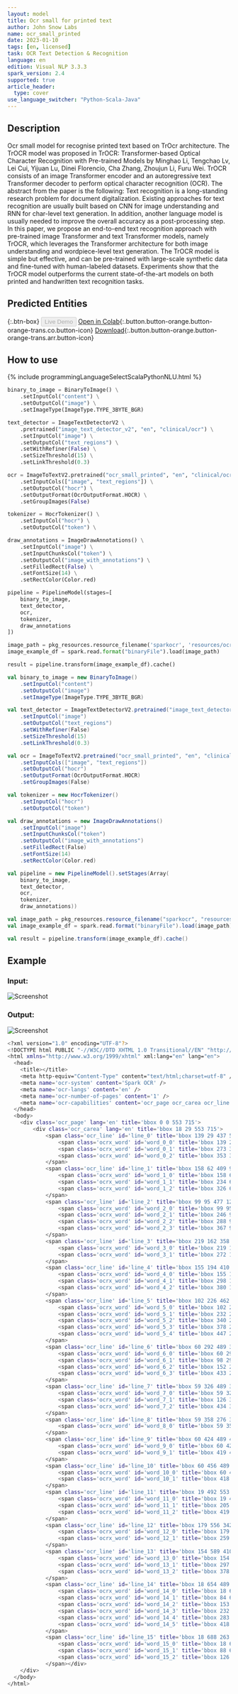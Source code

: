 ```yaml
---
layout: model
title: Оcr small for printed text
author: John Snow Labs
name: ocr_small_printed
date: 2023-01-10
tags: [en, licensed]
task: OCR Text Detection & Recognition
language: en
edition: Visual NLP 3.3.3
spark_version: 2.4
supported: true
article_header:
  type: cover
use_language_switcher: "Python-Scala-Java"
---
```


## Description

Ocr small model for recognise printed text based on TrOcr architecture. The TrOCR model was proposed in TrOCR: Transformer-based Optical Character Recognition with Pre-trained Models by Minghao Li, Tengchao Lv, Lei Cui, Yijuan Lu, Dinei Florencio, Cha Zhang, Zhoujun Li, Furu Wei. TrOCR consists of an image Transformer encoder and an autoregressive text Transformer decoder to perform optical character recognition (OCR).  The abstract from the paper is the following:  Text recognition is a long-standing research problem for document digitalization. Existing approaches for text recognition are usually built based on CNN for image understanding and RNN for char-level text generation. In addition, another language model is usually needed to improve the overall accuracy as a post-processing step. In this paper, we propose an end-to-end text recognition approach with pre-trained image Transformer and text Transformer models, namely TrOCR, which leverages the Transformer architecture for both image understanding and wordpiece-level text generation. The TrOCR model is simple but effective, and can be pre-trained with large-scale synthetic data and fine-tuned with human-labeled datasets. Experiments show that the TrOCR model outperforms the current state-of-the-art models on both printed and handwritten text recognition tasks.

## Predicted Entities

{:.btn-box}
<button class="button button-orange" disabled>Live Demo</button>
[Open in Colab](https://colab.research.google.com/github/JohnSnowLabs/spark-ocr-workshop/blob/master/tutorials/Certification_Trainings/1.3.Trasformer_based_Text_Recognition.ipynb){:.button.button-orange.button-orange-trans.co.button-icon}
[Download](https://s3.amazonaws.com/auxdata.johnsnowlabs.com/clinical/ocr/ocr_small_printed_en_3.3.3_2.4_1645007455031.zip){:.button.button-orange.button-orange-trans.arr.button-icon}


## How to use

<div class="tabs-box" markdown="1">
{% include programmingLanguageSelectScalaPythonNLU.html %}

```python
binary_to_image = BinaryToImage() \
    .setInputCol("content") \
    .setOutputCol("image") \
    .setImageType(ImageType.TYPE_3BYTE_BGR)

text_detector = ImageTextDetectorV2 \
    .pretrained("image_text_detector_v2", "en", "clinical/ocr") \
    .setInputCol("image") \
    .setOutputCol("text_regions") \
    .setWithRefiner(False) \
    .setSizeThreshold(15) \
    .setLinkThreshold(0.3)

ocr = ImageToTextV2.pretrained("ocr_small_printed", "en", "clinical/ocr") \
    .setInputCols(["image", "text_regions"]) \
    .setOutputCol("hocr") \
    .setOutputFormat(OcrOutputFormat.HOCR) \
    .setGroupImages(False) 

tokenizer = HocrTokenizer() \
    .setInputCol("hocr") \
    .setOutputCol("token") \

draw_annotations = ImageDrawAnnotations() \
    .setInputCol("image") \
    .setInputChunksCol("token") \
    .setOutputCol("image_with_annotations") \
    .setFilledRect(False) \
    .setFontSize(14) \
    .setRectColor(Color.red)

pipeline = PipelineModel(stages=[
    binary_to_image,
    text_detector,
    ocr,
    tokenizer,
    draw_annotations
])

image_path = pkg_resources.resource_filename('sparkocr', 'resources/ocr/images/check.jpg')
image_example_df = spark.read.format("binaryFile").load(image_path)

result = pipeline.transform(image_example_df).cache()
```
```scala
val binary_to_image = new BinaryToImage() 
    .setInputCol("content") 
    .setOutputCol("image") 
    .setImageType(ImageType.TYPE_3BYTE_BGR)

val text_detector = ImageTextDetectorV2.pretrained("image_text_detector_v2", "en", "clinical/ocr") 
    .setInputCol("image") 
    .setOutputCol("text_regions") 
    .setWithRefiner(False) 
    .setSizeThreshold(15) 
    .setLinkThreshold(0.3)

val ocr = ImageToTextV2.pretrained("ocr_small_printed", "en", "clinical/ocr") 
    .setInputCols(["image", "text_regions"]) 
    .setOutputCol("hocr") 
    .setOutputFormat(OcrOutputFormat.HOCR) 
    .setGroupImages(False) 

val tokenizer = new HocrTokenizer() 
    .setInputCol("hocr") 
    .setOutputCol("token") 

val draw_annotations = new ImageDrawAnnotations() 
    .setInputCol("image") 
    .setInputChunksCol("token") 
    .setOutputCol("image_with_annotations") 
    .setFilledRect(False) 
    .setFontSize(14) 
    .setRectColor(Color.red)

val pipeline = new PipelineModel().setStages(Array(
    binary_to_image, 
    text_detector, 
    ocr, 
    tokenizer, 
    draw_annotations))

val image_path = pkg_resources.resource_filename("sparkocr", "resources/ocr/images/check.jpg"")
val image_example_df = spark.read.format("binaryFile").load(image_path)

val result = pipeline.transform(image_example_df).cache()
```
</div>

## Example

### Input:
![Screenshot](../../_examples_ocr/image2.png)

### Output:
![Screenshot](../../_examples_ocr/image2_out.png)
```bash
<?xml version="1.0" encoding="UTF-8"?>
<!DOCTYPE html PUBLIC "-//W3C//DTD XHTML 1.0 Transitional//EN" "http://www.w3.org/TR/xhtml1/DTD/xhtml1-transitional.dtd">
<html xmlns="http://www.w3.org/1999/xhtml" xml:lang="en" lang="en">
  <head>
    <title></title>
    <meta http-equiv="Content-Type" content="text/html;charset=utf-8" />
    <meta name='ocr-system' content='Spark OCR' />
    <meta name='ocr-langs' content='en' />
    <meta name='ocr-number-of-pages' content='1' />
    <meta name='ocr-capabilities' content='ocr_page ocr_carea ocr_line ocrx_word ocrp_lang'/>
  </head>
  <body>
    <div class='ocr_page' lang='en' title='bbox 0 0 553 715'>
        <div class='ocr_carea' lang='en' title='bbox 18 29 553 715'>
            <span class='ocr_line' id='line_0' title='bbox 139 29 437 58; baseline 0 -5'>
                <span class='ocrx_word' id='word_0_0' title='bbox 139 29 265 56'>STARBUCKS</span>
                <span class='ocrx_word' id='word_0_1' title='bbox 273 30 344 58'>STORE</span>
                <span class='ocrx_word' id='word_0_2' title='bbox 353 30 437 58'>#10208</span>
            </span>
            <span class='ocr_line' id='line_1' title='bbox 158 62 409 91; baseline 0 -5'>
                <span class='ocrx_word' id='word_1_0' title='bbox 158 62 225 90'>11302</span>
                <span class='ocrx_word' id='word_1_1' title='bbox 234 63 318 90'>EUCLID</span>
                <span class='ocrx_word' id='word_1_2' title='bbox 326 66 409 91'>AVENUE</span>
            </span>
            <span class='ocr_line' id='line_2' title='bbox 99 95 477 125; baseline 0 -5'>
                <span class='ocrx_word' id='word_2_0' title='bbox 99 95 226 123'>CLEVELAND</span>
                <span class='ocrx_word' id='word_2_1' title='bbox 246 97 277 123'>OH</span>
                <span class='ocrx_word' id='word_2_2' title='bbox 288 96 355 125'>(216)</span>
                <span class='ocrx_word' id='word_2_3' title='bbox 367 97 477 124'>229-0749</span>
            </span>
            <span class='ocr_line' id='line_3' title='bbox 219 162 358 189; baseline 0 -5'>
                <span class='ocrx_word' id='word_3_0' title='bbox 219 162 263 188'>CHK</span>
                <span class='ocrx_word' id='word_3_1' title='bbox 272 162 358 189'>664290</span>
            </span>
            <span class='ocr_line' id='line_4' title='bbox 155 194 410 223; baseline 0 -5'>
                <span class='ocrx_word' id='word_4_0' title='bbox 155 194 289 223'>12/07/2014</span>
                <span class='ocrx_word' id='word_4_1' title='bbox 298 196 372 223'>06:43</span>
                <span class='ocrx_word' id='word_4_2' title='bbox 380 196 410 222'>PM</span>
            </span>
            <span class='ocr_line' id='line_5' title='bbox 102 226 462 258; baseline 0 -5'>
                <span class='ocrx_word' id='word_5_0' title='bbox 102 226 198 254'>1912003</span>
                <span class='ocrx_word' id='word_5_1' title='bbox 232 230 329 255'>DRAMER:</span>
                <span class='ocrx_word' id='word_5_2' title='bbox 340 230 356 254'>2</span>
                <span class='ocrx_word' id='word_5_3' title='bbox 378 231 435 258'>REG:</span>
                <span class='ocrx_word' id='word_5_4' title='bbox 447 231 462 254'>2</span>
            </span>
            <span class='ocr_line' id='line_6' title='bbox 60 292 489 321; baseline 0 -5'>
                <span class='ocrx_word' id='word_6_0' title='bbox 60 294 90 319'>VT</span>
                <span class='ocrx_word' id='word_6_1' title='bbox 98 294 144 321'>PEP</span>
                <span class='ocrx_word' id='word_6_2' title='bbox 152 292 223 320'>MOCHA</span>
                <span class='ocrx_word' id='word_6_3' title='bbox 433 294 489 319'>4.95</span>
            </span>
            <span class='ocr_line' id='line_7' title='bbox 59 326 489 353; baseline 0 -5'>
                <span class='ocrx_word' id='word_7_0' title='bbox 59 326 116 351'>SBUX</span>
                <span class='ocrx_word' id='word_7_1' title='bbox 126 327 184 353'>CARD</span>
                <span class='ocrx_word' id='word_7_2' title='bbox 434 328 489 353'>4.95</span>
            </span>
            <span class='ocr_line' id='line_8' title='bbox 59 358 276 385; baseline 0 -5'>
                <span class='ocrx_word' id='word_8_0' title='bbox 59 358 276 385'>XXXXXXXXXXXX3228</span>
            </span>
            <span class='ocr_line' id='line_9' title='bbox 60 424 489 454; baseline 0 -5'>
                <span class='ocrx_word' id='word_9_0' title='bbox 60 424 168 451'>SUBTOTAL</span>
                <span class='ocrx_word' id='word_9_1' title='bbox 419 426 489 454'>$4.95</span>
            </span>
            <span class='ocr_line' id='line_10' title='bbox 60 456 489 487; baseline 0 -5'>
                <span class='ocrx_word' id='word_10_0' title='bbox 60 456 127 484'>TOTAL</span>
                <span class='ocrx_word' id='word_10_1' title='bbox 418 459 489 487'>$4.95</span>
            </span>
            <span class='ocr_line' id='line_11' title='bbox 19 492 553 519; baseline 0 -5'>
                <span class='ocrx_word' id='word_11_0' title='bbox 19 492 180 519'>CHANGE</span>
                <span class='ocrx_word' id='word_11_1' title='bbox 205 492 287 517'>DUE</span>
                <span class='ocrx_word' id='word_11_2' title='bbox 419 492 553 518'>$0.00</span>
            </span>
            <span class='ocr_line' id='line_12' title='bbox 179 556 342 583; baseline 0 -5'>
                <span class='ocrx_word' id='word_12_0' title='bbox 179 556 249 583'>CHECK</span>
                <span class='ocrx_word' id='word_12_1' title='bbox 259 556 342 583'>CLOSED</span>
            </span>
            <span class='ocr_line' id='line_13' title='bbox 154 589 410 618; baseline 0 -5'>
                <span class='ocrx_word' id='word_13_0' title='bbox 154 589 289 618'>12/07/2014</span>
                <span class='ocrx_word' id='word_13_1' title='bbox 297 591 369 617'>06:43</span>
                <span class='ocrx_word' id='word_13_2' title='bbox 378 590 410 617'>PM</span>
            </span>
            <span class='ocr_line' id='line_14' title='bbox 18 654 489 684; baseline 0 -5'>
                <span class='ocrx_word' id='word_14_0' title='bbox 18 654 76 681'>SBUX</span>
                <span class='ocrx_word' id='word_14_1' title='bbox 84 656 142 680'>CARD</span>
                <span class='ocrx_word' id='word_14_2' title='bbox 153 654 223 682'>X3228</span>
                <span class='ocrx_word' id='word_14_3' title='bbox 232 657 275 681'>NEW</span>
                <span class='ocrx_word' id='word_14_4' title='bbox 283 657 393 684'>BALANCE:</span>
                <span class='ocrx_word' id='word_14_5' title='bbox 418 656 489 683'>37.45</span>
            </span>
            <span class='ocr_line' id='line_15' title='bbox 18 688 263 715; baseline 0 -5'>
                <span class='ocrx_word' id='word_15_0' title='bbox 18 688 76 714'>CARD</span>
                <span class='ocrx_word' id='word_15_1' title='bbox 88 689 115 713'>IS</span>
                <span class='ocrx_word' id='word_15_2' title='bbox 126 688 263 715'>REGISTERED</span>
            </span></div>
    </div>
  </body>
</html>
```



